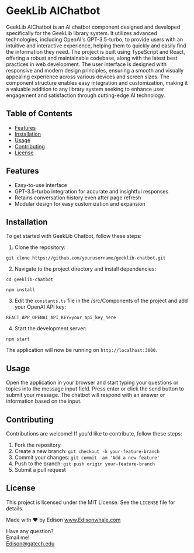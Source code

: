 # GeekLib AIChatbot

GeekLib AIChatbot is an AI chatbot component designed and developed specifically for the GeekLib library system. It utilizes advanced technologies, including OpenAI's GPT-3.5-turbo, to provide users with an intuitive and interactive experience, helping them to quickly and easily find the information they need. The project is built using TypeScript and React, offering a robust and maintainable codebase, along with the latest best practices in web development. The user interface is designed with responsive and modern design principles, ensuring a smooth and visually appealing experience across various devices and screen sizes. The component structure enables easy integration and customization, making it a valuable addition to any library system seeking to enhance user engagement and satisfaction through cutting-edge AI technology.

## Table of Contents

- [Features](#features)
- [Installation](#installation)
- [Usage](#usage)
- [Contributing](#contributing)
- [License](#license)

## Features

- Easy-to-use interface
- GPT-3.5-turbo integration for accurate and insightful responses
- Retains conversation history even after page refresh
- Modular design for easy customization and expansion

## Installation

To get started with GeekLib Chatbot, follow these steps:

1. Clone the repository:  
```
git clone https://github.com/yourusername/geeklib-chatbot.git  
```
2. Navigate to the project directory and install dependencies:  
```
cd geeklib-chatbot
```
```
npm install
  ```
3. Edit the `constants.ts` file in the /src/Components of the project and add your OpenAI API key:  
```
REACT_APP_OPENAI_API_KEY=your_api_key_here
```
 
4. Start the development server:  
```
npm start
```

The application will now be running on `http://localhost:3000`.

## Usage

Open the application in your browser and start typing your questions or topics into the message input field. Press enter or click the send button to submit your message. The chatbot will respond with an answer or information based on the input.

## Contributing

Contributions are welcome! If you'd like to contribute, follow these steps:

1. Fork the repository
2. Create a new branch: `git checkout -b your-feature-branch`
3. Commit your changes: `git commit -am 'Add a new feature'`
4. Push to the branch: `git push origin your-feature-branch`
5. Submit a pull request

## License

This project is licensed under the MIT License. See the `LICENSE` file for details.

Made with ❤️ by Edison
www.Edisonwhale.com

Have any question?  
Email me!  
Edison@gatech.edu
